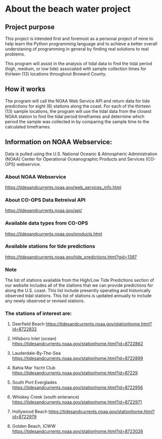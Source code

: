 # About the beach water project

## Project purpose 
This project is intended first and foremost as a personal
project of mine to help learn the Python programming language and to
achieve a better overall understaning of programming in general by
finding real solutions to real problems. 

This program will assist in the analysis of tidal data to find the tidal 
period (high, medium, or low tide) associated with sample collection times 
for thirteen (13) locations throughout Broward County.

## How it works
The program will call the NOAA Web Service API and return data for tide 
predictions for eight (8) stations along the coast. For each of the thirteen (13)
sample locations, the program will use the tidal data from the closest NOAA station
to find the tidal period timeframes and determine which period the sample was
collected in by comparing the sample time to the calculated timeframes.

## Information on NOAA Webservice:
Data is pulled using the U.S. National Oceanic & Atmospheric Administration (NOAA) 
Center for Operational Oceanographic Products and Services (CO-OPS) webservice.

### About NOAA Webservice
https://tidesandcurrents.noaa.gov/web_services_info.html

### About CO-OPS Data Retreival API
https://tidesandcurrents.noaa.gov/api/

### Available data types from CO-OPS
https://tidesandcurrents.noaa.gov/products.html

### Available stations for tide predictions
https://tidesandcurrents.noaa.gov/tide_predictions.html?gid=1397

### Note
The list of stations available from the High/Low Tide Predictions section 
of our website includes all of the stations that we can provide predictions
for along the U.S. coast. This list include presently operating and 
historically observed tidal stations. This list of stations is updated 
annually to include any newly observed or revised stations.

### The stations of interest are:

1) Deerfield Beach
https://tidesandcurrents.noaa.gov/stationhome.html?id=8722832

2) Hillsboro Inlet (ocean)
https://tidesandcurrents.noaa.gov/stationhome.html?id=8722862

3) Lauderdale-By-The-Sea
https://tidesandcurrents.noaa.gov/stationhome.html?id=8722899

4) Bahia Mar Yacht Club
https://tidesandcurrents.noaa.gov/stationhome.html?id=87229

5) South Port Everglades
https://tidesandcurrents.noaa.gov/stationhome.html?id=8722956

6) Whiskey Creek (south enterance)
https://tidesandcurrents.noaa.gov/stationhome.html?id=8722971

7) Hollywood Beach
https://tidesandcurrents.noaa.gov/stationhome.html?id=8722979

8) Golden Beach, ICWW
https://tidesandcurrents.noaa.gov/stationhome.html?id=8723026
